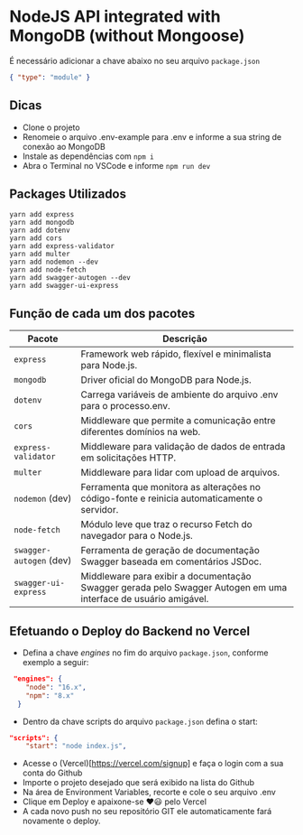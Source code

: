 # NodeJS API integrated with MongoDB (without Mongoose) 

É necessário adicionar a chave abaixo no seu arquivo ```package.json```
```json
{ "type": "module" }
```
## Dicas
- Clone o projeto
- Renomeie o arquivo .env-example para .env e informe a sua string de conexão ao MongoDB
- Instale as dependências com ```npm i```
- Abra o Terminal no VSCode e informe ```npm run dev```

## Packages Utilizados
```
yarn add express
yarn add mongodb
yarn add dotenv
yarn add cors
yarn add express-validator
yarn add multer
yarn add nodemon --dev
yarn add node-fetch
yarn add swagger-autogen --dev
yarn add swagger-ui-express 
```

## Função de cada um dos pacotes
<table><thead><tr><th>Pacote</th><th>Descrição</th></tr></thead><tbody><tr><td><code>express</code></td><td>Framework web rápido, flexível e minimalista para Node.js.</td></tr><tr><td><code>mongodb</code></td><td>Driver oficial do MongoDB para Node.js.</td></tr><tr><td><code>dotenv</code></td><td>Carrega variáveis ​​de ambiente do arquivo .env para o processo.env.</td></tr><tr><td><code>cors</code></td><td>Middleware que permite a comunicação entre diferentes domínios na web.</td></tr><tr><td><code>express-validator</code></td><td>Middleware para validação de dados de entrada em solicitações HTTP.</td></tr><tr><td><code>multer</code></td><td>Middleware para lidar com upload de arquivos.</td></tr><tr><td><code>nodemon</code> (dev)</td><td>Ferramenta que monitora as alterações no código-fonte e reinicia automaticamente o servidor.</td></tr><tr><td><code>node-fetch</code></td><td>Módulo leve que traz o recurso Fetch do navegador para o Node.js.</td></tr><tr><td><code>swagger-autogen</code> (dev)</td><td>Ferramenta de geração de documentação Swagger baseada em comentários JSDoc.</td></tr><tr><td><code>swagger-ui-express</code></td><td>Middleware para exibir a documentação Swagger gerada pelo Swagger Autogen em uma interface de usuário amigável.</td></tr></tbody></table>

## Efetuando o Deploy do Backend no Vercel
- Defina a chave _engines_ no fim do arquivo ```package.json```, conforme exemplo a seguir:
```json
 "engines": {
    "node": "16.x",
    "npm": "8.x"
  }
```
- Dentro da chave scripts do arquivo ```package.json``` defina o start:
```json
"scripts": {
    "start": "node index.js",
```    
- Acesse o (Vercel)[https://vercel.com/signup] e faça o login com a sua conta do Github
- Importe o projeto desejado que será exibido na lista do Github
- Na área de Environment Variables, recorte e cole o seu arquivo .env
- Clique em Deploy e apaixone-se ♥️😃 pelo Vercel 
- A cada novo push no seu repositório GIT ele automaticamente fará novamente o deploy.

